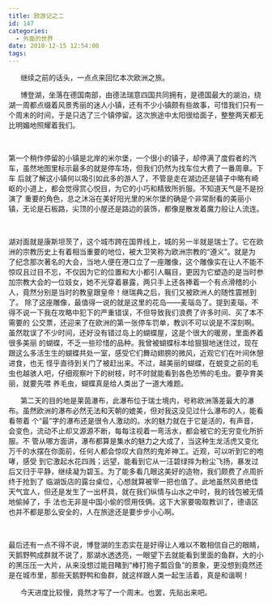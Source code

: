 ```yaml
---
title: 欧游记之二
id: 147
categories:
  - 外面的世界
date: 2010-12-15 12:54:00
tags:
---
```




&nbsp;&nbsp;&nbsp;&nbsp;&nbsp; 继续之前的话头，一点点来回忆本次欧洲之旅。

&nbsp;&nbsp;&nbsp;&nbsp;&nbsp; 博登湖，坐落在德国南部，由德法瑞意四国共同拥有，是德国最大的湖泊，绕湖一周都点缀着风景秀丽的迷人小镇，还有不少小镇颇有些故事，可惜我们只有一个周末的时间，于是只选了三个镇停留。这次旅途中太阳很给面子，整整两天都无比明媚地照耀着我们。

&nbsp;&nbsp;&nbsp;&nbsp;&nbsp;

第一个稍作停留的小镇是北岸的米尔堡，一个很小的镇子，却停满了度假者的汽车，虽然地图里标示最多的就是停车场，但我们仍然为找车位大费了一番周章。下车
后就了解这小镇何以吸引如此多的游人了，不管是走在湖边还是镇子中略有崎岖的小道上，都会觉得赏心悦目，为它的小巧和精致所折服。不知道天气是不是扮演了
重要的角色，总之沐浴在美好阳光里的米尔堡的确是个非常耐看的美丽小镇，无论是石板路，尖顶的小屋还是路边的装饰，都像是散发着魔力般让人流连。

&nbsp;&nbsp;&nbsp;&nbsp;&nbsp;

湖对面就是康斯坦茨了，这个城市跨在国界线上，城的另一半就是瑞士了。它在欧洲的宗教历史上有着相当重要的地位，被大卫笑称为欧洲宗教的&ldquo;遵义&rdquo;。就是为
了纪念那次著名的大会，当地人便在港口立了一座雕像，这个雕像实在让人不能不惊叹且过目不忘，不仅因为它的位置和大小都引人瞩目，更因为它塑造的是当时参
加宗教大会的一位妓女，她不光穿着暴露，两只手上还各捧着一个有点滑稽的小人，竟然分别是当时的教皇跟皇帝！继瑞典之后，我们又被欧洲人的随性震撼到了。
除了这座雕像，最值得一说的就是这里的花岛&mdash;&mdash;麦瑙岛了。提到麦瑙，不得不说一下我在攻略中犯下的严重错误，不但导致我们浪费了许多时间、买了本不需要的
公交票，还迎来了在欧洲的第一张停车罚单，教训不可以说是不深刻啊。虽然耽误了不少时间，还好没有错过岛上的蝴蝶屋，这是个很大的暖房，里面养着很多美丽
的蝴蝶，不乏一些珍惜的品种。我曾被蝴蝶标本给狠狠地迷住过，现在跟这么多活生生的蝴蝶共处一室，感受它们舞动翅膀的微风，近观它们在叶间休憩进食，也无
怪乎直待到关门了被赶出来。不过，越美丽的蝴蝶，在蜕变之前的毛虫也越骇人吧，仔细观察叶下的树枝，时不时就能看到各色恐怖的毛虫。要孕育美丽，就要先喂
养毛虫，蝴蝶真是给人类出了一道大难题。

&nbsp;&nbsp;&nbsp;&nbsp;&nbsp; 
第二天的目的地是莱茵瀑布，此瀑布位于瑞士境内，号称欧洲落差最大的瀑布。虽然欧洲的瀑布必然无法和天朝的媲美，但对我这没见过什么瀑布的人，能看看带着
个&ldquo;最&rdquo;字的瀑布还是很令人激动的。水的魅力就在于它是活的，有声音，会变色，流动不止却又源源不断，每每注视着一弯活水，都会被它的无穷变化所折服。不
管从哪方面讲，瀑布都算是集水的魅力之大成了，当这种生龙活虎又变化万千的水摆在你面前，任何人都会惊叹大自然的鬼斧神工。近观，可以听到它的咆哮，感受
到它激起水花四溅；远望，能看到它从一汪碧绿摔为粉尘飞扬，暴发过后又归于平静，继续凝为碧玉。为了能多看几眼这美好的造物，我们颇费了点周折终于抢到了
临湖饭店的露台桌位，心想就算被宰一把也值了。此地虽然风景绝佳天气宜人，但还是发生了一出杯具，就在我们纵情与山水之中时，我的钱包被无情地偷掉了，手
法也无非是中国小偷的惯用伎俩。这下大家要吸取教训了，德语区也并不都是那么安全的，人在旅途还是要步步小心啊。

&nbsp;&nbsp;&nbsp;&nbsp;&nbsp;

最后还有一点不得不说，博登湖的生态实在是好得让人难以不敢相信自己的眼睛，天鹅野鸭成群就不说了，那湖水透透亮，一眼望下去就能看到里面的鱼群，大的小
的黑压压一大片，从来没想过能目睹到&ldquo;棒打狍子瓢舀鱼&rdquo;的景象，更没想到竟然还是在城市里，那些天鹅野鸭和鱼群，就这样跟人类一起生活着，真是和谐啊！

&nbsp;&nbsp;&nbsp;&nbsp;&nbsp; 今天进度比较慢，竟然才写了一个周末。也罢，先贴出来吧。

